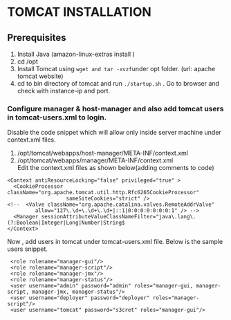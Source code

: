 # TOMCAT INSTALLATION
## Prerequisites

1. Install Java (amazon-linux-extras install <java-name>)
2. cd /opt
3. Install Tomcat using ```wget and tar -xvzf```under opt folder. (url: apache tomcat website)
4. cd to bin directory of tomcat and run ``` ./startup.sh ``` . Go to browser and check with instance-ip and port.

### Configure manager & host-manager and also add tomcat users in tomcat-users.xml to login.
Disable the code snippet which will allow only inside server machine under context.xml files.
1. /opt/tomcat/webapps/host-manager/META-INF/context.xml  
2. /opt/tomcat/webapps/manager/META-INF/context.xml  
Edit the context.xml files as shown below(adding comments to code)
```
<Context antiResourceLocking="false" privileged="true" >
  <CookieProcessor className="org.apache.tomcat.util.http.Rfc6265CookieProcessor"
                   sameSiteCookies="strict" />
<!--  <Valve className="org.apache.catalina.valves.RemoteAddrValve"
         allow="127\.\d+\.\d+\.\d+|::1|0:0:0:0:0:0:0:1" /> -->
  <Manager sessionAttributeValueClassNameFilter="java\.lang\.(?:Boolean|Integer|Long|Number|String$
</Context>
```
Now , add users in tomcat under tomcat-users.xml file. Below is the sample users snippet.
```
 <role rolename="manager-gui"/>
 <role rolename="manager-script"/>
 <role rolename="manager-jmx"/>
 <role rolename="manager-status"/>
 <user username="admin" password="admin" roles="manager-gui, manager-script, manager-jmx, manager-status"/>
 <user username="deployer" password="deployer" roles="manager-script"/>
 <user username="tomcat" password="s3cret" roles="manager-gui"/>
```